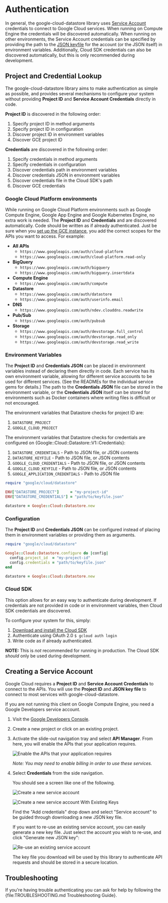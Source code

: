 # Authentication

In general, the google-cloud-datastore library uses [Service
Account](https://cloud.google.com/iam/docs/creating-managing-service-accounts)
credentials to connect to Google Cloud services. When running on Compute Engine
the credentials will be discovered automatically. When running on other
environments, the Service Account credentials can be specified by providing the
path to the [JSON
keyfile](https://cloud.google.com/iam/docs/managing-service-account-keys) for
the account (or the JSON itself) in environment variables. Additionally, Cloud
SDK credentials can also be discovered automatically, but this is only
recommended during development.

## Project and Credential Lookup

The google-cloud-datastore library aims to make authentication as simple as
possible, and provides several mechanisms to configure your system without
providing **Project ID** and **Service Account Credentials** directly in code.

**Project ID** is discovered in the following order:

1. Specify project ID in method arguments
2. Specify project ID in configuration
3. Discover project ID in environment variables
4. Discover GCE project ID

**Credentials** are discovered in the following order:

1. Specify credentials in method arguments
2. Specify credentials in configuration
3. Discover credentials path in environment variables
4. Discover credentials JSON in environment variables
5. Discover credentials file in the Cloud SDK's path
6. Discover GCE credentials

### Google Cloud Platform environments

While running on Google Cloud Platform environments such as Google Compute
Engine, Google App Engine and Google Kubernetes Engine, no extra work is needed.
The **Project ID** and **Credentials** and are discovered automatically. Code
should be written as if already authenticated. Just be sure when you [set up the
GCE instance][gce-how-to], you add the correct scopes for the APIs you want to
access. For example:

  * **All APIs**
    * `https://www.googleapis.com/auth/cloud-platform`
    * `https://www.googleapis.com/auth/cloud-platform.read-only`
  * **BigQuery**
    * `https://www.googleapis.com/auth/bigquery`
    * `https://www.googleapis.com/auth/bigquery.insertdata`
  * **Compute Engine**
    * `https://www.googleapis.com/auth/compute`
  * **Datastore**
    * `https://www.googleapis.com/auth/datastore`
    * `https://www.googleapis.com/auth/userinfo.email`
  * **DNS**
    * `https://www.googleapis.com/auth/ndev.clouddns.readwrite`
  * **Pub/Sub**
    * `https://www.googleapis.com/auth/pubsub`
  * **Storage**
    * `https://www.googleapis.com/auth/devstorage.full_control`
    * `https://www.googleapis.com/auth/devstorage.read_only`
    * `https://www.googleapis.com/auth/devstorage.read_write`

### Environment Variables

The **Project ID** and **Credentials JSON** can be placed in environment
variables instead of declaring them directly in code. Each service has its own
environment variable, allowing for different service accounts to be used for
different services. (See the READMEs for the individual service gems for
details.) The path to the **Credentials JSON** file can be stored in the
environment variable, or the **Credentials JSON** itself can be stored for
environments such as Docker containers where writing files is difficult or not
encouraged.

The environment variables that Datastore checks for project ID are:

1. `DATASTORE_PROJECT`
2. `GOOGLE_CLOUD_PROJECT`

The environment variables that Datastore checks for credentials are configured on {Google::Cloud::Datastore::V1::Credentials}:

1. `DATASTORE_CREDENTIALS` - Path to JSON file, or JSON contents
2. `DATASTORE_KEYFILE` - Path to JSON file, or JSON contents
3. `GOOGLE_CLOUD_CREDENTIALS` - Path to JSON file, or JSON contents
4. `GOOGLE_CLOUD_KEYFILE` - Path to JSON file, or JSON contents
5. `GOOGLE_APPLICATION_CREDENTIALS` - Path to JSON file

```ruby
require "google/cloud/datastore"

ENV["DATASTORE_PROJECT"]     = "my-project-id"
ENV["DATASTORE_CREDENTIALS"] = "path/to/keyfile.json"

datastore = Google::Cloud::Datastore.new
```

### Configuration

The **Project ID** and **Credentials JSON** can be configured instead of placing them in environment variables or providing them as arguments.

```ruby
require "google/cloud/datastore"

Google::Cloud::Datastore.configure do |config|
  config.project_id  = "my-project-id"
  config.credentials = "path/to/keyfile.json"
end

datastore = Google::Cloud::Datastore.new
```

### Cloud SDK

This option allows for an easy way to authenticate during development. If
credentials are not provided in code or in environment variables, then Cloud SDK
credentials are discovered.

To configure your system for this, simply:

1. [Download and install the Cloud SDK](https://cloud.google.com/sdk)
2. Authenticate using OAuth 2.0 `$ gcloud auth login`
3. Write code as if already authenticated.

**NOTE:** This is _not_ recommended for running in production. The Cloud SDK
*should* only be used during development.

[gce-how-to]: https://cloud.google.com/compute/docs/authentication#using
[dev-console]: https://console.cloud.google.com/project

[enable-apis]: https://raw.githubusercontent.com/GoogleCloudPlatform/gcloud-common/master/authentication/enable-apis.png

[create-new-service-account]: https://raw.githubusercontent.com/GoogleCloudPlatform/gcloud-common/master/authentication/create-new-service-account.png
[create-new-service-account-existing-keys]: https://raw.githubusercontent.com/GoogleCloudPlatform/gcloud-common/master/authentication/create-new-service-account-existing-keys.png
[reuse-service-account]: https://raw.githubusercontent.com/GoogleCloudPlatform/gcloud-common/master/authentication/reuse-service-account.png

## Creating a Service Account

Google Cloud requires a **Project ID** and **Service Account Credentials** to
connect to the APIs. You will use the **Project ID** and **JSON key file** to
connect to most services with google-cloud-datastore.

If you are not running this client on Google Compute Engine, you need a Google
Developers service account.

1. Visit the [Google Developers Console][dev-console].
1. Create a new project or click on an existing project.
1. Activate the slide-out navigation tray and select **API Manager**. From
   here, you will enable the APIs that your application requires.

   ![Enable the APIs that your application requires][enable-apis]

   *Note: You may need to enable billing in order to use these services.*

1. Select **Credentials** from the side navigation.

   You should see a screen like one of the following.

   ![Create a new service account][create-new-service-account]

   ![Create a new service account With Existing Keys][create-new-service-account-existing-keys]

   Find the "Add credentials" drop down and select "Service account" to be
   guided through downloading a new JSON key file.

   If you want to re-use an existing service account, you can easily generate a
   new key file. Just select the account you wish to re-use, and click "Generate
   new JSON key":

   ![Re-use an existing service account][reuse-service-account]

   The key file you download will be used by this library to authenticate API
   requests and should be stored in a secure location.

## Troubleshooting

If you're having trouble authenticating you can ask for help by following the
{file:TROUBLESHOOTING.md Troubleshooting Guide}.
